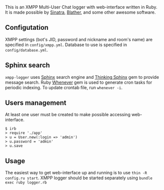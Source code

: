 This is an XMPP Multi-User Chat logger with web-interface written in Ruby. It is made possible by [Sinatra](http://sinatrarb.com), [Blather](https://github.com/adhearsion/blather), and some other awesome software.

Configutation
-------------
XMPP settings (bot's JID, password and nickname and room's name) are specified in `config/xmpp.yml`. Database to use is specified in `config/database.yml`.

Sphinx search
-------------
`xmpp-logger` uses [Sphinx](http://sphinxsearch.com) search engine and [Thinking Sphinx](http://pat.github.io/thinking-sphinx) gem to provide message search. Ruby [Whenever](https://github.com/javan/whenever) gem is used to generate cron tasks for periodic indexing. To update crontab file, run `whenever -i`.

Users management
----------------
At least one user must be created to make possible accessing web-interface.

    $ irb
    > require './app'
    > u = User.new(:login => 'admin')
    > u.password = 'admin'
    > u.save

Usage
-----
The easiest way to get web-interface up and running is to use `thin -R config.ru start`. XMPP logger should be started separately using `bundle exec ruby logger.rb`

